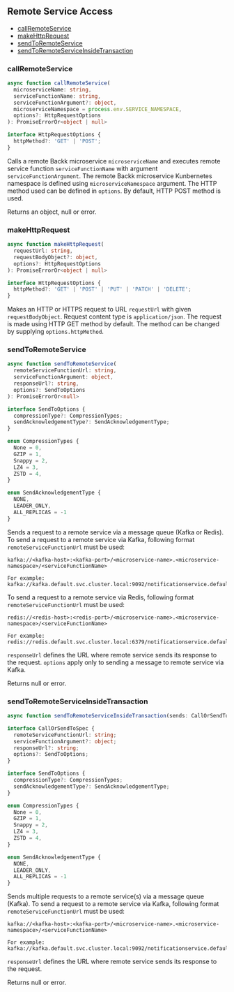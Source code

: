 ## Remote Service Access

- [callRemoteService](#callremoteservice)
- [makeHttpRequest](#makehttprequest)
- [sendToRemoteService](#sendtoremoteservice)
- [sendToRemoteServiceInsideTransaction](#sendtoremoteserviceinsidetransaction)

### <a name="callremoteservice"></a> callRemoteService
```ts
async function callRemoteService(
  microserviceName: string,
  serviceFunctionName: string,
  serviceFunctionArgument?: object,
  microserviceNamespace = process.env.SERVICE_NAMESPACE,
  options?: HttpRequestOptions
): PromiseErrorOr<object | null>

interface HttpRequestOptions {
  httpMethod?: 'GET' | 'POST';
}
```

Calls a remote Backk microservice `microserviceName` and executes remote service function `serviceFunctionName` with argument `serviceFunctionArgument`.
The remote Backk microservice Kunbernetes namespace is defined using `microserviceNamespace` argument.
The HTTP method used can be defined in `options`. By default, HTTP POST method is used.

Returns an object, null or error.

### <a name="makehttprequest"></a> makeHttpRequest
```ts
async function makeHttpRequest(
  requestUrl: string,
  requestBodyObject?: object,
  options?: HttpRequestOptions
): PromiseErrorOr<object | null>

interface HttpRequestOptions {
  httpMethod?: 'GET' | 'POST' | 'PUT' | 'PATCH' | 'DELETE';
}
```

Makes an HTTP or HTTPS request to URL `requestUrl` with given `requestBodyObject`. Request content type is `application/json`.
The request is made using HTTP GET method by default. The method can be changed by supplying `options.httpMethod`.

### <a name="sentoremoteservice"></a> sendToRemoteService
```ts
async function sendToRemoteService(
  remoteServiceFunctionUrl: string,
  serviceFunctionArgument: object,
  responseUrl?: string,
  options?: SendToOptions
): PromiseErrorOr<null>

interface SendToOptions {
  compressionType?: CompressionTypes;
  sendAcknowledgementType?: SendAcknowledgementType;
}

enum CompressionTypes {
  None = 0,
  GZIP = 1,
  Snappy = 2,
  LZ4 = 3,
  ZSTD = 4,
}

enum SendAcknowledgementType {
  NONE,
  LEADER_ONLY,
  ALL_REPLICAS = -1
}
```

Sends a request to a remote service via a message queue (Kafka or Redis).
To send a request to a remote service via Kafka, following format `remoteServiceFunctionUrl` must be used:

```
kafka://<kafka-host>:<kafka-port>/<microservice-name>.<microservice-namespace>/<serviceFunctionName>

For example:
kafka://kafka.default.svc.cluster.local:9092/notificationservice.default/emailNotificationService.sendEmail
```

To send a request to a remote service via Redis, following format `remoteServiceFunctionUrl` must be used:
```
redis://<redis-host>:<redis-port>/<microservice-name>.<microservice-namespace>/<serviceFunctionName>

For example:
redis://redis.default.svc.cluster.local:6379/notificationservice.default/emailNotificationService.sendEmail
```

`responseUrl` defines the URL where remote service sends its response to the request.
`options` apply only to sending a message to remote service via Kafka.

Returns null or error.

### <a name="sentoremoteserviceinsidetransaction"></a> sendToRemoteServiceInsideTransaction
```ts
async function sendToRemoteServiceInsideTransaction(sends: CallOrSendToSpec[]): PromiseErrorOr<null>

interface CallOrSendToSpec {
  remoteServiceFunctionUrl: string;
  serviceFunctionArgument?: object;
  responseUrl?: string;
  options?: SendToOptions;
}

interface SendToOptions {
  compressionType?: CompressionTypes;
  sendAcknowledgementType?: SendAcknowledgementType;
}

enum CompressionTypes {
  None = 0,
  GZIP = 1,
  Snappy = 2,
  LZ4 = 3,
  ZSTD = 4,
}

enum SendAcknowledgementType {
  NONE,
  LEADER_ONLY,
  ALL_REPLICAS = -1
}
```

Sends multiple requests to a remote service(s) via a message queue (Kafka).
To send a request to a remote service via Kafka, following format `remoteServiceFunctionUrl` must be used:

```
kafka://<kafka-host>:<kafka-port>/<microservice-name>.<microservice-namespace>/<serviceFunctionName>

For example:
kafka://kafka.default.svc.cluster.local:9092/notificationservice.default/emailNotificationService.sendEmail
```

`responseUrl` defines the URL where remote service sends its response to the request.

Returns null or error.
